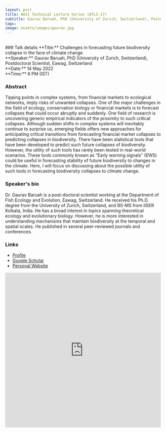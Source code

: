 ```yaml
---
layout: post
title: AAII Technical Lecture Series (ATLS-17)
subtitle: Gaurav Baruah, PhD (University of Zurich, Switzerland), Postdoctoral Scientist, Eawag, Switzerland.
tags: 
image: assets/images/gaurav.jpg
---
```


<br>
### Talk details
**Title:**  Challenges in forecasting future biodiversity collapse in the face of climate change. <br>
**Speaker:** Gaurav Baruah, PhD (University of Zurich, Switzerland), Postdoctoral Scientist, Eawag, Switzerland<br>
**Date:** 14 May 2022<br>
**Time:** 6 PM (IST)<br>


### Abstract 
Tipping points in complex systems, from financial markets to ecological networks, imply risks of unwanted collapses. One of the major challenges in the field of ecology, conservation biology or financial markets is to forecast collapses that could occur abruptly and suddenly. One field of research is uncovering generic empirical indicators of the proximity to such critical collapses. Although sudden shifts in complex systems will inevitably continue to surprise us, emerging fields offers new approaches for anticipating critical transitions from forecasting financial market collapses to predicting collapses in biodiversity. There have been statistical tools that have been developed to predict such future collapses of biodiversity. However, the utility of such tools has rarely been tested in real-world scenarios. These tools commonly known as “Early warning signals” (EWS) could be useful in forecasting stability of future biodiversity to changes in the climate. Here, I will focus on discussing about the possible utility of such tools in forecasting biodiversity collapses to climate change.

### Speaker's bio 
Dr. Gaurav Baruah is a post-doctoral scientist working at the Department of Fish Ecology and Evolution, Eawag, Switzerland. He received his Ph.D. degree from the University of Zurich, Switzerland, and BS-MS from IISER Kolkata, India. He has a broad interest in topics spanning theoretical ecology and evolutionary biology. However, he is more interested in understanding mechanisms that maintain biodiversity at the temporal and spatial scales. He published in several peer-reviewed journals and conferences.

### Links
- [Profile](https://www.eawag.ch/en/aboutus/portrait/organisation/staff/profile/gaurav-baruah/show/)
- [Google Scholar](https://scholar.google.ch/citations?user=NUBQBAsAAAAJ&hl=en)
- [Personal Website](https://gauravkbaruah.github.io/)


<iframe width="100%" height="500" src="https://www.youtube.com/embed/X48fh524pIg" title="YouTube video player" frameborder="0" allow="accelerometer; autoplay; clipboard-write; encrypted-media; gyroscope; picture-in-picture" allowfullscreen></iframe>